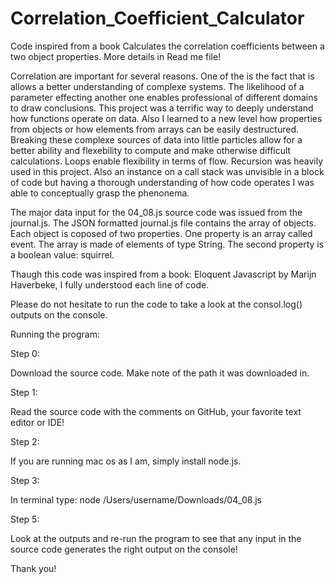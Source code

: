 # Correlation_Coefficient_Calculator
Code inspired from a book Calculates the correlation coefficients between a two object properties. More details in Read me file!

Correlation are important for several reasons. One of the is the fact that is allows a better understanding of complexe systems. The likelihood of a parameter effecting another one enables professional of different domains to draw conclusions. This project was a terrific way to deeply understand how functions operate on data. Also I learned to a new level how properties from objects or how elements from arrays can be easily destructured. Breaking these complexe sources of data into little particles allow for a better ability and flexebility to compute and make otherwise difficult calculations. Loops enable flexibility in terms of flow. Recursion was heavily used in this project. Also an instance on a call stack was unvisible in a block of code but having a thorough understanding of how code operates I was able to conceptually grasp the phenonema.

The major data input for the 04_08.js source code was issued from the journal.js. The JSON formatted journal.js file contains the array of objects. Each object is coposed of two properties. One property is an array called event. The array is made of elements of type String. The second property is a boolean value: squirrel.

Thaugh this code was inspired from a book: Eloquent Javascript by Marijn Haverbeke, I fully understood each line of code.

Please do not hesitate to run the code to take a look at the consol.log() outputs on the console. 

Running the program:

Step 0:

Download the source code. Make note of the path it was downloaded in.

Step 1:

Read the source code with the comments on GitHub, your favorite text editor or IDE!

Step 2:

If you are running mac os as I am, simply install node.js. 

Step 3:

In terminal type: node /Users/username/Downloads/04_08.js

Step 5:

Look at the outputs and re-run the program to see that any input in the source code generates the right output on the console!


Thank you!
